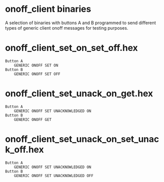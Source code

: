 # onoff_client binaries

A selection of binaries with buttons A and B programmed to send different types of generic client onoff messages for testing purposes.

# onoff\_client\_set\_on\_set\_off.hex

    Button A
        GENERIC ONOFF SET ON
    Button B
        GENERIC ONOFF SET OFF

# onoff\_client\_set\_unack\_on\_get.hex

    Button A
        GENERIC ONOFF SET UNACKNOWLEDGED ON
    Button B
        GENERIC ONOFF GET

# onoff\_client\_set\_unack\_on\_set\_unack\_off.hex

    Button A
        GENERIC ONOFF SET UNACKNOWLEDGED ON
    Button B
        GENERIC ONOFF SET UNACKNOWLEDGED OFF

